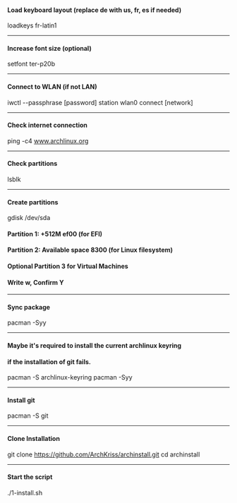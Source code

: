 #### Load keyboard layout (replace de with us, fr, es if needed)
loadkeys fr-latin1

---
#### Increase font size (optional)
setfont ter-p20b

---
#### Connect to WLAN (if not LAN)
iwctl --passphrase [password] station wlan0 connect [network]

---
#### Check internet connection
ping -c4 www.archlinux.org

---
#### Check partitions
lsblk

---
#### Create partitions
gdisk /dev/sda
#### Partition 1: +512M ef00 (for EFI)
#### Partition 2: Available space 8300 (for Linux filesystem)
#### Optional Partition 3 for Virtual Machines
#### Write w, Confirm Y

---
#### Sync package
pacman -Syy

---
#### Maybe it's required to install the current archlinux keyring
#### if the installation of git fails.
pacman -S archlinux-keyring
pacman -Syy

---

#### Install git
pacman -S git

---

#### Clone Installation
git clone https://github.com/ArchKriss/archinstall.git
cd archinstall

---

#### Start the script
./1-install.sh


